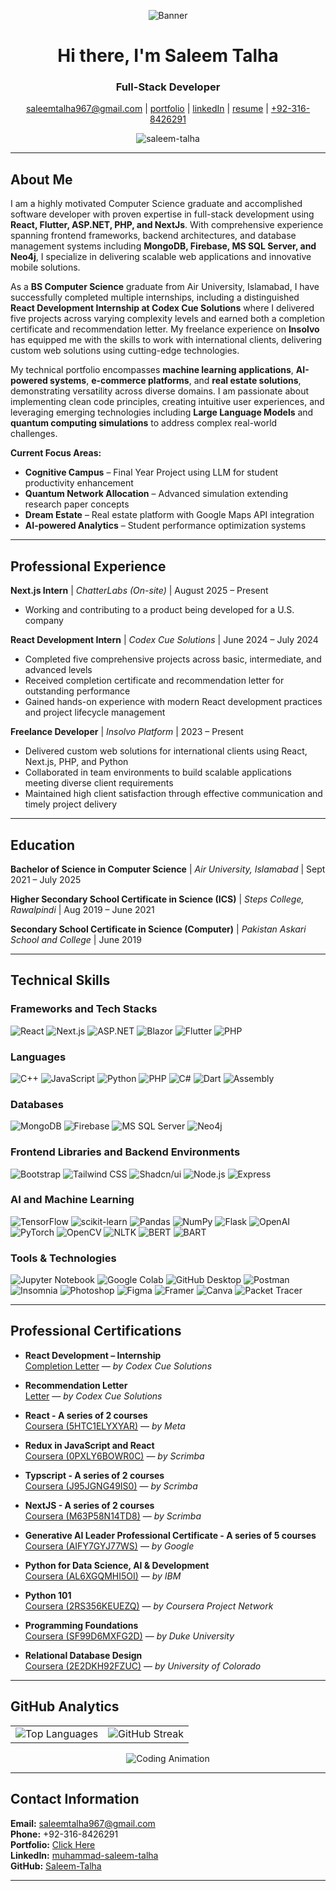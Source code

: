 <p align="center">
  <img src="https://github.com/user-attachments/assets/7b957506-8396-4066-bf00-63453b518463" alt="Banner">
</p>

<h1 align="center">Hi there, I'm Saleem Talha</h1>
<h3 align="center">Full-Stack Developer</h3>

<p align="center">
  <a href="mailto:saleemtalha967@gmail.com">saleemtalha967@gmail.com</a> |
  <a href="https://new-portfolio-chi-gilt.vercel.app/">portfolio</a> |
  <a href="https://linkedin.com/in/muhammad-saleem-talha">linkedIn</a> |
  <a href="https://drive.google.com/file/d/15OD8jyuuv_1D9T25dGywlwd6xEZIeWai/view">resume</a> |
  <a href="tel:+92-316-8426291">+92-316-8426291</a>
</p>

<p align="center">
  <img src="https://komarev.com/ghpvc/?username=saleem-talha&label=Profile%20views&color=0e75b6&style=flat" alt="saleem-talha" />
</p>

---

## About Me

I am a highly motivated Computer Science graduate and accomplished software developer with proven expertise in full-stack development using **React, Flutter, ASP.NET, PHP, and NextJs**. With comprehensive experience spanning frontend frameworks, backend architectures, and database management systems including **MongoDB, Firebase, MS SQL Server, and Neo4j**, I specialize in delivering scalable web applications and innovative mobile solutions.

As a **BS Computer Science** graduate from Air University, Islamabad, I have successfully completed multiple internships, including a distinguished **React Development Internship at Codex Cue Solutions** where I delivered five projects across varying complexity levels and earned both a completion certificate and recommendation letter. My freelance experience on **Insolvo** has equipped me with the skills to work with international clients, delivering custom web solutions using cutting-edge technologies.

My technical portfolio encompasses **machine learning applications**, **AI-powered systems**, **e-commerce platforms**, and **real estate solutions**, demonstrating versatility across diverse domains. I am passionate about implementing clean code principles, creating intuitive user experiences, and leveraging emerging technologies including **Large Language Models** and **quantum computing simulations** to address complex real-world challenges.

**Current Focus Areas:**
- **Cognitive Campus** – Final Year Project using LLM for student productivity enhancement
- **Quantum Network Allocation** – Advanced simulation extending research paper concepts
- **Dream Estate** – Real estate platform with Google Maps API integration
- **AI-powered Analytics** – Student performance optimization systems

---

## Professional Experience

**Next.js Intern** | *ChatterLabs (On-site)* | August 2025 – Present  
- Working and contributing to a product being developed for a U.S. company

**React Development Intern** | *Codex Cue Solutions* | June 2024 – July 2024  
- Completed five comprehensive projects across basic, intermediate, and advanced levels  
- Received completion certificate and recommendation letter for outstanding performance  
- Gained hands-on experience with modern React development practices and project lifecycle management

**Freelance Developer** | *Insolvo Platform* | 2023 – Present  
- Delivered custom web solutions for international clients using React, Next.js, PHP, and Python  
- Collaborated in team environments to build scalable applications meeting diverse client requirements  
- Maintained high client satisfaction through effective communication and timely project delivery


---

## Education

**Bachelor of Science in Computer Science** | *Air University, Islamabad* | Sept 2021 – July 2025

**Higher Secondary School Certificate in Science (ICS)** | *Steps College, Rawalpindi* | Aug 2019 – June 2021

**Secondary School Certificate in Science (Computer)** | *Pakistan Askari School and College* | June 2019

---

## Technical Skills

### Frameworks and Tech Stacks
![React](https://img.shields.io/badge/-React-61DAFB?style=for-the-badge&logo=react&logoColor=black)
![Next.js](https://img.shields.io/badge/-Next.js-000000?style=for-the-badge&logo=nextdotjs&logoColor=white)
![ASP.NET](https://img.shields.io/badge/-ASP.NET-512BD4?style=for-the-badge&logo=dotnet&logoColor=white)
![Blazor](https://img.shields.io/badge/-Blazor-512BD4?style=for-the-badge&logo=blazor&logoColor=white)
![Flutter](https://img.shields.io/badge/-Flutter-02569B?style=for-the-badge&logo=flutter&logoColor=white)
![PHP](https://img.shields.io/badge/-PHP-777BB4?style=for-the-badge&logo=php&logoColor=white)

### Languages 
![C++](https://img.shields.io/badge/-C++-00599C?style=for-the-badge&logo=c%2B%2B&logoColor=white)
![JavaScript](https://img.shields.io/badge/-JavaScript-F7DF1E?style=for-the-badge&logo=javascript&logoColor=black)
![Python](https://img.shields.io/badge/-Python-3776AB?style=for-the-badge&logo=python&logoColor=white)
![PHP](https://img.shields.io/badge/-PHP-777BB4?style=for-the-badge&logo=php&logoColor=white)
![C#](https://img.shields.io/badge/-C%23-512BD4?style=for-the-badge&logo=csharp&logoColor=white)
![Dart](https://img.shields.io/badge/-Dart-0175C2?style=for-the-badge&logo=dart&logoColor=white)
![Assembly](https://img.shields.io/badge/-Assembly-654FF0?style=for-the-badge&logo=assemblyscript&logoColor=white)

### Databases 
![MongoDB](https://img.shields.io/badge/-MongoDB-47A248?style=for-the-badge&logo=mongodb&logoColor=white)
![Firebase](https://img.shields.io/badge/-Firebase-FFCA28?style=for-the-badge&logo=firebase&logoColor=black)
![MS SQL Server](https://img.shields.io/badge/-MS%20SQL%20Server-CC2927?style=for-the-badge&logo=microsoftsqlserver&logoColor=white)
![Neo4j](https://img.shields.io/badge/-Neo4j-008CC1?style=for-the-badge&logo=neo4j&logoColor=white)

### Frontend Libraries and Backend Environments
![Bootstrap](https://img.shields.io/badge/-Bootstrap-7952B3?style=for-the-badge&logo=bootstrap&logoColor=white)
![Tailwind CSS](https://img.shields.io/badge/-Tailwind%20CSS-06B6D4?style=for-the-badge&logo=tailwindcss&logoColor=white)
![Shadcn/ui](https://img.shields.io/badge/-Shadcn%2Fui-000000?style=for-the-badge&logo=shadcnui&logoColor=white)
![Node.js](https://img.shields.io/badge/-Node.js-339933?style=for-the-badge&logo=nodedotjs&logoColor=white)
![Express](https://img.shields.io/badge/-Express-000000?style=for-the-badge&logo=express&logoColor=white)

### AI and Machine Learning
![TensorFlow](https://img.shields.io/badge/-TensorFlow-FF6F00?style=for-the-badge&logo=tensorflow&logoColor=white)
![scikit-learn](https://img.shields.io/badge/-scikit--learn-F7931E?style=for-the-badge&logo=scikitlearn&logoColor=white)
![Pandas](https://img.shields.io/badge/-Pandas-150458?style=for-the-badge&logo=pandas&logoColor=white)
![NumPy](https://img.shields.io/badge/-NumPy-013243?style=for-the-badge&logo=numpy&logoColor=white)
![Flask](https://img.shields.io/badge/-Flask-000000?style=for-the-badge&logo=flask&logoColor=white)
![OpenAI](https://img.shields.io/badge/-OpenAI-412991?style=for-the-badge&logo=openai&logoColor=white)
![PyTorch](https://img.shields.io/badge/-PyTorch-EE4C2C?style=for-the-badge&logo=pytorch&logoColor=white)
![OpenCV](https://img.shields.io/badge/-OpenCV-5C3EE8?style=for-the-badge&logo=opencv&logoColor=white)
![NLTK](https://img.shields.io/badge/-NLTK-154F3C?style=for-the-badge&logo=python&logoColor=white)
![BERT](https://img.shields.io/badge/-BERT-FF6F00?style=for-the-badge&logo=tensorflow&logoColor=white)
![BART](https://img.shields.io/badge/-BART-FF6F00?style=for-the-badge&logo=facebook&logoColor=white)

### Tools & Technologies
![Jupyter Notebook](https://img.shields.io/badge/-Jupyter%20Notebook-F37626?style=for-the-badge&logo=jupyter&logoColor=white)
![Google Colab](https://img.shields.io/badge/-Google%20Colab-F9AB00?style=for-the-badge&logo=googlecolab&logoColor=white)
![GitHub Desktop](https://img.shields.io/badge/-GitHub%20Desktop-181717?style=for-the-badge&logo=github&logoColor=white)
![Postman](https://img.shields.io/badge/-Postman-FF6C37?style=for-the-badge&logo=postman&logoColor=white)
![Insomnia](https://img.shields.io/badge/-Insomnia-4000BF?style=for-the-badge&logo=insomnia&logoColor=white)
![Photoshop](https://img.shields.io/badge/-Photoshop-31A8FF?style=for-the-badge&logo=adobephotoshop&logoColor=white)
![Figma](https://img.shields.io/badge/-Figma-F24E1E?style=for-the-badge&logo=figma&logoColor=white)
![Framer](https://img.shields.io/badge/-Framer-0055FF?style=for-the-badge&logo=framer&logoColor=white)
![Canva](https://img.shields.io/badge/-Canva-00C4CC?style=for-the-badge&logo=canva&logoColor=white)
![Packet Tracer](https://img.shields.io/badge/-Packet%20Tracer-0078D7?style=for-the-badge&logo=cisco&logoColor=white)

---

## Professional Certifications

- **React Development – Internship**  
  [Completion Letter](https://drive.google.com/file/d/1LYniVu0-SIFiUU4fl0iYauuteLecp6Ot/view?usp=sharing) — *by Codex Cue Solutions*

- **Recommendation Letter**  
  [Letter](https://drive.google.com/file/d/1r88mklOsR2f_dYsmCpBKaO6uF0DZjpOr/view?usp=sharing) — *by Codex Cue Solutions*

- **React - A series of 2 courses**  
  [Coursera (5HTC1ELYXYAR)](https://www.coursera.org/account/accomplishments/verify/5HTC1ELYXYAR) — *by Meta*

- **Redux in JavaScript and React**  
  [Coursera (0PXLY6BOWR0C)](https://www.coursera.org/account/accomplishments/verify/0PXLY6BOWR0C) — *by Scrimba*

- **Typscript - A series of 2 courses**  
  [Coursera (J95JGNG49IS0)](https://www.coursera.org/account/accomplishments/verify/J95JGNG49IS0) — *by Scrimba*

- **NextJS - A series of 2 courses**  
  [Coursera (M63P58N14TD8)](https://www.coursera.org/account/accomplishments/verify/M63P58N14TD8) — *by Scrimba*

- **Generative AI Leader Professional Certificate - A series of 5 courses**  
  [Coursera (AIFY7GYJ77WS)](https://www.coursera.org/account/accomplishments/professional-cert/AIFY7GYJ77WS) — *by Google*

- **Python for Data Science, AI & Development**  
  [Coursera (AL6XGQMHI5OI)](https://www.coursera.org/account/accomplishments/verify/AL6XGQMHI5OI) — *by IBM*

- **Python 101**  
  [Coursera (2RS356KEUEZQ)](https://www.coursera.org/account/accomplishments/verify/2RS356KEUEZQ) — *by Coursera Project Network*

- **Programming Foundations**  
  [Coursera (SF99D6MXFG2D)](https://www.coursera.org/account/accomplishments/verify/SF99D6MXFG2D) — *by Duke University*

- **Relational Database Design**  
  [Coursera (2E2DKH92FZUC)](https://www.coursera.org/account/accomplishments/verify/2E2DKH92FZUC) — *by University of Colorado*


---

## GitHub Analytics

<table>
  <tr>
    <td>
      <img src="https://github-readme-stats.vercel.app/api/top-langs?username=saleem-talha&show_icons=true&locale=en&layout=compact&theme=default" alt="Top Languages" />
    </td>
    <td>
      <img src="https://github-readme-streak-stats.herokuapp.com/?user=Saleem-Talha&theme=default" alt="GitHub Streak" />
    </td>
  </tr>
</table>

<p align="center">
  <img src="https://github.com/Saleem-Talha/Saleem-Talha/assets/121040503/0a1eeebc-b791-4dc8-8663-a1af85d6c54a" alt="Coding Animation" />
</p>

---

## Contact Information

**Email:** saleemtalha967@gmail.com  
**Phone:** +92-316-8426291  
**Portfolio:** [Click Here](https://new-portfolio-chi-gilt.vercel.app/)  
**LinkedIn:** [muhammad-saleem-talha](https://linkedin.com/in/muhammad-saleem-talha)  
**GitHub:** [Saleem-Talha](https://github.com/Saleem-Talha)

---
